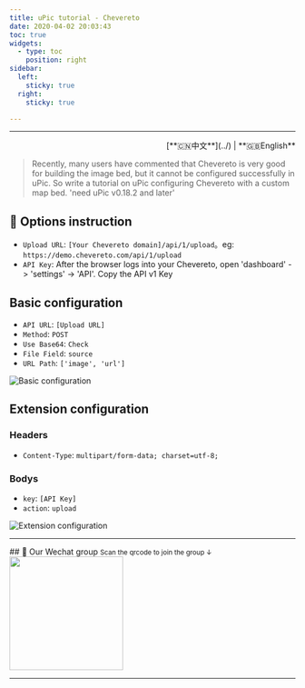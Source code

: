 ```yaml
---
title: uPic tutorial - Chevereto
date: 2020-04-02 20:03:43
toc: true
widgets:
  - type: toc
    position: right
sidebar:
  left:
    sticky: true
  right:
    sticky: true

---
```


<hr><!-- i18n --><div align="right">[**🇨🇳中文**](../) | **🇬🇧English**</div><!-- i18n -->

> Recently, many users have commented that Chevereto is very good for building the image bed, but it cannot be configured successfully in uPic.
> So write a tutorial on uPic configuring Chevereto with a custom map bed. 'need uPic v0.18.2 and later'

## 📝 Options instruction

- `Upload URL`: `[Your Chevereto domain]/api/1/upload`。eg: `https://demo.chevereto.com/api/1/upload`
- `API Key`: After the browser logs into your Chevereto, open 'dashboard' -> 'settings' -> 'API'. Copy the API v1 Key

## Basic configuration

- `API URL`: `[Upload URL]`
- `Method`:  `POST`
- `Use Base64`:  `Check`
- `File Field`: `source`
- `URL Path`: `['image', 'url']`


![Basic configuration](https://gitee.com/gee1k/oss/raw/master/tutorials/chevereto_host_en.jpg)

## Extension configuration

### Headers
- `Content-Type`: `multipart/form-data; charset=utf-8;`

### Bodys
- `key`: `[API Key]`
- `action`: `upload`

![Extension configuration](https://gitee.com/gee1k/oss/raw/master/tutorials/chevereto_host_extension_en.jpg)

<hr>
## 💌 Our Wechat group
  <small>Scan the qrcode to join the group ↓ </small>
​	<img src="https://cdn.jsdelivr.net/gh/gee1k/oss@master/personal/geee1k.JPG" height="200" style="height:200px">

<hr>
